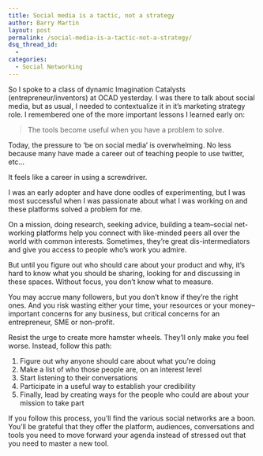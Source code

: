 ```yaml
---
title: Social media is a tactic, not a strategy
author: Barry Martin
layout: post
permalink: /social-media-is-a-tactic-not-a-strategy/
dsq_thread_id:
  - 
categories:
  - Social Networking
---
```

So I spoke to a class of dynamic Imagination Catalysts (entrepreneur/inventors) at OCAD yesterday. I was there to talk about social media, but as usual, I needed to contextualize it in it&#8217;s marketing strategy role. I remembered one of the more important lessons I learned early on:

> The tools become useful when you have a problem to solve.

Today, the pressure to &#8216;be on social media&#8217; is overwhelming. No less because many have made a career out of teaching people to use twitter, etc&#8230;

It feels like a career in using a screwdriver.

I was an early adopter and have done oodles of experimenting, but I was most successful when I was passionate about what I was working on and these platforms solved a problem for me.

On a mission, doing research, seeking advice, building a team–social net-working platforms help you connect with like-minded peers all over the world with common interests. Sometimes, they&#8217;re great dis-intermediators and give you access to people who&#8217;s work you admire.

But until you figure out who should care about your product and why, it&#8217;s hard to know what you should be sharing, looking for and discussing in these spaces. Without focus, you don&#8217;t know what to measure.

You may accrue many followers, but you don&#8217;t know if they&#8217;re the right ones. And you risk wasting either your time, your resources or your money–important concerns for any business, but critical concerns for an entrepreneur, SME or non-profit.

Resist the urge to create more hamster wheels. They&#8217;ll only make you feel worse. Instead, follow this path:

<div>
  <ol>
    <li>
      Figure out why anyone should care about what you&#8217;re doing
    </li>
    <li>
      Make a list of who those people are, on an interest level
    </li>
    <li>
      Start listening to their conversations
    </li>
    <li>
      Participate in a useful way to establish your credibility
    </li>
    <li>
      Finally, lead by creating ways for the people who could are about your mission to take part
    </li>
  </ol>
</div>

If you follow this process, you&#8217;ll find the various social networks are a boon. You&#8217;ll be grateful that they offer the platform, audiences, conversations and tools you need to move forward your agenda instead of stressed out that you need to master a new tool.

<div>
</div>